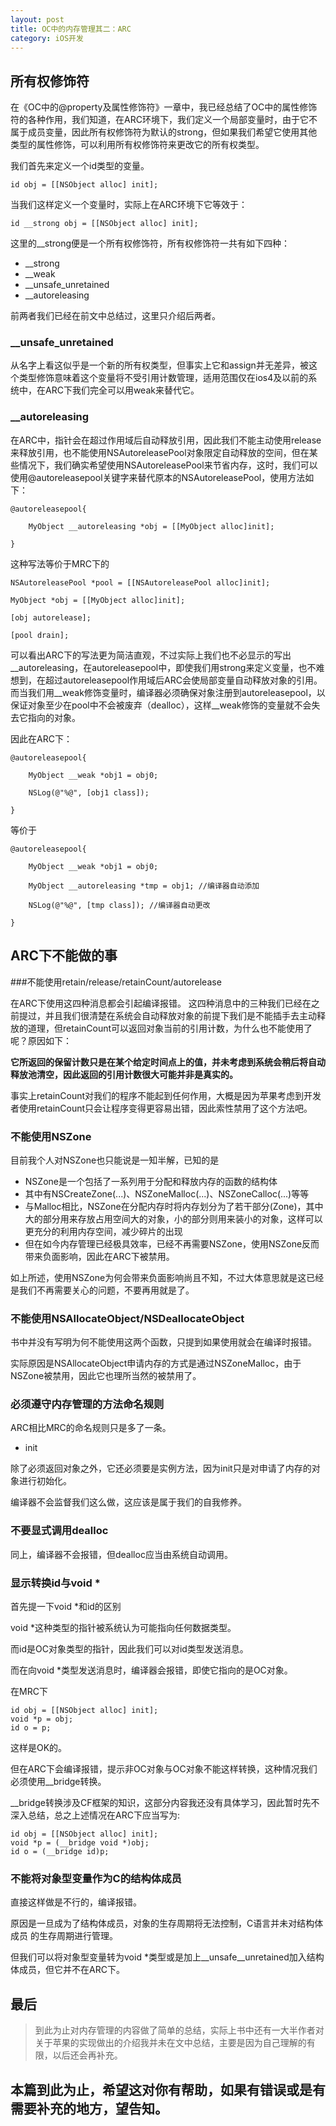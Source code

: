 ```yaml
---
layout: post
title: OC中的内存管理其二：ARC
category: iOS开发
---
```


## 所有权修饰符

在《OC中的@property及属性修饰符》一章中，我已经总结了OC中的属性修饰符的各种作用，我们知道，在ARC环境下，我们定义一个局部变量时，由于它不属于成员变量，因此所有权修饰符为默认的strong，但如果我们希望它使用其他类型的属性修饰，可以利用所有权修饰符来更改它的所有权类型。

我们首先来定义一个id类型的变量。

```
id obj = [[NSObject alloc] init];
```

当我们这样定义一个变量时，实际上在ARC环境下它等效于：

```
id __strong obj = [[NSObject alloc] init];
```

这里的__strong便是一个所有权修饰符，所有权修饰符一共有如下四种：

+ __strong
+ __weak
+ __unsafe_unretained
+ __autoreleasing

前两者我们已经在前文中总结过，这里只介绍后两者。

### __unsafe_unretained

从名字上看这似乎是一个新的所有权类型，但事实上它和assign并无差异，被这个类型修饰意味着这个变量将不受引用计数管理，适用范围仅在ios4及以前的系统中，在ARC下我们完全可以用weak来替代它。

### __autoreleasing

在ARC中，指针会在超过作用域后自动释放引用，因此我们不能主动使用release来释放引用，也不能使用NSAutoreleasePool对象限定自动释放的空间，但在某些情况下，我们确实希望使用NSAutoreleasePool来节省内存，这时，我们可以使用@autoreleasepool关键字来替代原本的NSAutoreleasePool，使用方法如下：

```
@autoreleasepool{

    MyObject __autoreleasing *obj = [[MyObject alloc]init];

}
```

这种写法等价于MRC下的

```
NSAutoreleasePool *pool = [[NSAutoreleasePool alloc]init];

MyObject *obj = [[MyObject alloc]init];

[obj autorelease];

[pool drain];
```

可以看出ARC下的写法更为简洁直观，不过实际上我们也不必显示的写出__autoreleasing，在autoreleasepool中，即使我们用strong来定义变量，也不难想到，在超过autoreleasepool作用域后ARC会使局部变量自动释放对象的引用。而当我们用__weak修饰变量时，编译器必须确保对象注册到autoreleasepool，以保证对象至少在pool中不会被废弃（dealloc），这样__weak修饰的变量就不会失去它指向的对象。

因此在ARC下：

```
@autoreleasepool{

    MyObject __weak *obj1 = obj0;
    
    NSLog(@"%@", [obj1 class]);

}
```

等价于

```
@autoreleasepool{

    MyObject __weak *obj1 = obj0;
    
    MyObject __autoreleasing *tmp = obj1; //编译器自动添加
    
    NSLog(@"%@", [tmp class]); //编译器自动更改

}
```

## ARC下不能做的事

###不能使用retain/release/retainCount/autorelease

在ARC下使用这四种消息都会引起编译报错。
这四种消息中的三种我们已经在之前提过，并且我们很清楚在系统会自动释放对象的前提下我们是不能插手去主动释放的道理，但retainCount可以返回对象当前的引用计数，为什么也不能使用了呢？原因如下：

**它所返回的保留计数只是在某个给定时间点上的值，并未考虑到系统会稍后将自动释放池清空，因此返回的引用计数很大可能并非是真实的。**

事实上retainCount对我们的程序不能起到任何作用，大概是因为苹果考虑到开发者使用retainCount只会让程序变得更容易出错，因此索性禁用了这个方法吧。

### 不能使用NSZone

目前我个人对NSZone也只能说是一知半解，已知的是

+ NSZone是一个包括了一系列用于分配和释放内存的函数的结构体
+ 其中有NSCreateZone(...)、NSZoneMalloc(...)、NSZoneCalloc(...)等等
+ 与Malloc相比，NSZone在分配内存时将内存划分为了若干部分(Zone)，其中大的部分用来存放占用空间大的对象，小的部分则用来装小的对象，这样可以更充分的利用内存空间，减少碎片的出现
+ 但在如今内存管理已经极具效率，已经不再需要NSZone，使用NSZone反而带来负面影响，因此在ARC下被禁用。

如上所述，使用NSZone为何会带来负面影响尚且不知，不过大体意思就是这已经是我们不再需要关心的问题，不要再用就是了。

### 不能使用NSAllocateObject/NSDeallocateObject

书中并没有写明为何不能使用这两个函数，只提到如果使用就会在编译时报错。

实际原因是NSAllocateObject申请内存的方式是通过NSZoneMalloc，由于NSZone被禁用，因此它也理所当然的被禁用了。

### 必须遵守内存管理的方法命名规则

ARC相比MRC的命名规则只是多了一条。

+ init

除了必须返回对象之外，它还必须要是实例方法，因为init只是对申请了内存的对象进行初始化。

编译器不会监督我们这么做，这应该是属于我们的自我修养。

### 不要显式调用dealloc

同上，编译器不会报错，但dealloc应当由系统自动调用。

### 显示转换id与void *

首先提一下void *和id的区别

void *这种类型的指针被系统认为可能指向任何数据类型。

而id是OC对象类型的指针，因此我们可以对id类型发送消息。

而在向void *类型发送消息时，编译器会报错，即使它指向的是OC对象。

在MRC下

```
id obj = [[NSObject alloc] init];
void *p = obj;
id o = p;
```

这样是OK的。

但在ARC下会编译报错，提示非OC对象与OC对象不能这样转换，这种情况我们必须使用__bridge转换。

__bridge转换涉及CF框架的知识，这部分内容我还没有具体学习，因此暂时先不深入总结，总之上述情况在ARC下应当写为:

```
id obj = [[NSObject alloc] init];
void *p = (__bridge void *)obj;
id o = (__bridge id)p;
```

### 不能将对象型变量作为C的结构体成员

直接这样做是不行的，编译报错。

原因是一旦成为了结构体成员，对象的生存周期将无法控制，C语言并未对结构体成员
的生存周期进行管理。

但我们可以将对象型变量转为void *类型或是加上__unsafe__unretained加入结构体成员，但它并不在ARC下。

## 最后

> 到此为止对内存管理的内容做了简单的总结，实际上书中还有一大半作者对关于苹果的实现做出的介绍我并未在文中总结，主要是因为自己理解的有限，以后还会再补充。
 
## 本篇到此为止，希望这对你有帮助，如果有错误或是有需要补充的地方，望告知。





